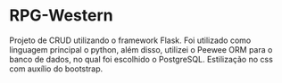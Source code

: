 # RPG-Western
Projeto de CRUD utilizando o framework Flask.
Foi utilizado como linguagem principal o python, além disso, utilizei o Peewee ORM para o banco de dados, no qual foi escolhido o PostgreSQL.
Estilização no css com auxílio do bootstrap.

